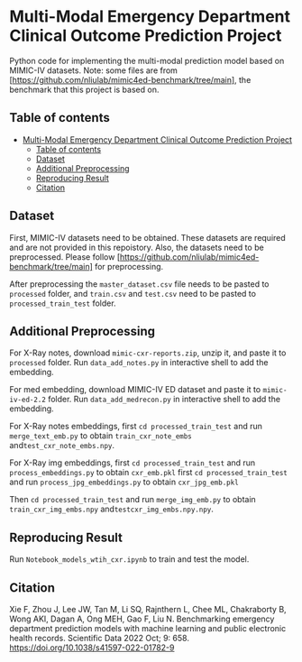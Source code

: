 Multi-Modal Emergency Department Clinical Outcome Prediction Project
=========================

Python code for implementing the multi-modal prediction model based on MIMIC-IV datasets. Note: some files are from [https://github.com/nliulab/mimic4ed-benchmark/tree/main], the benchmark that this project is based on. 

## Table of contents
- [Multi-Modal Emergency Department Clinical Outcome Prediction Project](#multi-modal-emergency-department-clinical-outcome-prediction-project)
  - [Table of contents](#table-of-contents)
  - [Dataset](#dataset)
  - [Additional Preprocessing](#additional-preprocessing)
  - [Reproducing Result](#reproducing-result)
  - [Citation](#citation)

## Dataset

First, MIMIC-IV datasets need to be obtained. These datasets are required and are not provided in this repoistory. Also, the datasets need to be preprocessed. Please follow [https://github.com/nliulab/mimic4ed-benchmark/tree/main] for preprocessing.

After preprocessing the `master_dataset.csv` file needs to be pasted to `processed` folder, and `train.csv` and `test.csv` need to be pasted to `processed_train_test` folder.


## Additional Preprocessing

For X-Ray notes, download `mimic-cxr-reports.zip`, unzip it, and paste it to `processed` folder. Run `data_add_notes.py` in interactive shell to add the embedding.

For med embedding, download MIMIC-IV ED dataset and paste it to `mimic-iv-ed-2.2` folder. Run `data_add_medrecon.py` in interactive shell to add the embedding.

For X-Ray notes embeddings, first `cd processed_train_test` and run `merge_text_emb.py` to obtain `train_cxr_note_embs` and`test_cxr_note_embs.npy`.

For X-Ray img embeddings, 
first `cd processed_train_test` and run `process_embeddings.py` to obtain `cxr_emb.pkl`
first `cd processed_train_test` and run `process_jpg_embeddings.py` to obtain `cxr_jpg_emb.pkl`

Then `cd processed_train_test` and run `merge_img_emb.py` to obtain `train_cxr_img_embs.npy` and`testcxr_img_embs.npy.npy`.

## Reproducing Result

Run `Notebook_models_wtih_cxr.ipynb` to train and test the model.


## Citation

Xie F, Zhou J, Lee JW, Tan M, Li SQ, Rajnthern L, Chee ML, Chakraborty B, Wong AKI, Dagan A, Ong MEH, Gao F, Liu N. Benchmarking emergency department prediction models with machine learning and public electronic health records. Scientific Data 2022 Oct; 9: 658. <https://doi.org/10.1038/s41597-022-01782-9>
